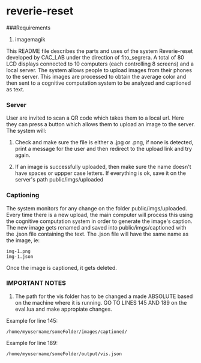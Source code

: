 # reverie-reset

###Requirements

1. imagemagik

This README file describes the parts and uses of the system Reverie-reset developed by CAC_LAB under the direction of fito_segrera. A total of 80 LCD displays connected to 10 computers (each controlling 8 screens) and a local server. The system allows people to upload images from their phones to the server. This images are processed to obtain the average color and then sent to a cognitive computation system to be analyzed and captioned as text.

### Server

User are invited to scan a QR code which takes them to a local url. Here they can press a button which allows them to upload an image to the server. The system will:

1. Check and make sure the file is either a .jpg or .png, if none is detected, print a message for the user and then redirect to the upload link and try again.

2. If an image is successfully uploaded, then make sure the name doesn't have spaces or uppper case letters. If everything is ok, save it on the server's path public/imgs/uploaded

### Captioning

The system monitors for any change on the folder public/imgs/uploaded. Every time there is a new upload, the main computer will process this using the cognitive computation system in order to generate the image's caption. The new image gets renamed and saved into public/imgs/captioned with the .json file containing the text. The .json file will have the same name as the image, ie:

	img-1.png 
	img-1.json

Once the image is captioned, it gets deleted.

### IMPORTANT NOTES

1. The path for the vis folder has to be changed a made ABSOLUTE based on the machine where it is running. GO TO LINES 145 AND 189 on the eval.lua and make appropiate changes.

Example for line 145: 

	/home/myusername/someFolder/images/captioned/

Example for line 189:

	/home/myusername/someFolder/output/vis.json